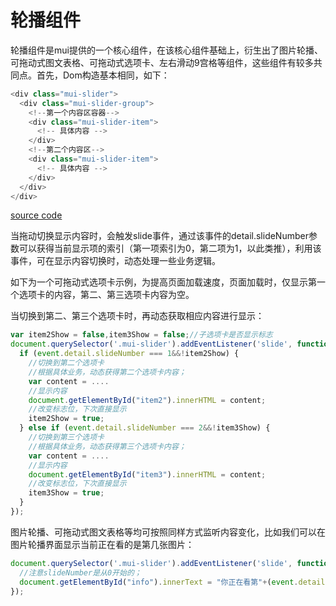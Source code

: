 # 轮播组件

轮播组件是mui提供的一个核心组件，在该核心组件基础上，衍生出了图片轮播、可拖动式图文表格、可拖动式选项卡、左右滑动9宫格等组件，这些组件有较多共同点。首先，Dom构造基本相同，如下：

```js
<div class="mui-slider">
  <div class="mui-slider-group">
    <!--第一个内容区容器-->
    <div class="mui-slider-item">
      <!-- 具体内容 -->
    </div>
    <!--第二个内容区-->
    <div class="mui-slider-item">
      <!-- 具体内容 -->
    </div>
  </div>
</div>
```
[source code](https://jsfiddle.net/badfl/49up0q4y/)


当拖动切换显示内容时，会触发slide事件，通过该事件的detail.slideNumber参数可以获得当前显示项的索引（第一项索引为0，第二项为1，以此类推），利用该事件，可在显示内容切换时，动态处理一些业务逻辑。

如下为一个可拖动式选项卡示例，为提高页面加载速度，页面加载时，仅显示第一个选项卡的内容，第二、第三选项卡内容为空。

当切换到第二、第三个选项卡时，再动态获取相应内容进行显示：

```js
var item2Show = false,item3Show = false;//子选项卡是否显示标志
document.querySelector('.mui-slider').addEventListener('slide', function(event) {
  if (event.detail.slideNumber === 1&&!item2Show) {
    //切换到第二个选项卡
    //根据具体业务，动态获得第二个选项卡内容；
    var content = ....
    //显示内容
    document.getElementById("item2").innerHTML = content;
    //改变标志位，下次直接显示
    item2Show = true;
  } else if (event.detail.slideNumber === 2&&!item3Show) {
    //切换到第三个选项卡
    //根据具体业务，动态获得第三个选项卡内容；
    var content = ....
    //显示内容
    document.getElementById("item3").innerHTML = content;
    //改变标志位，下次直接显示
    item3Show = true;
  }
});
```

图片轮播、可拖动式图文表格等均可按照同样方式监听内容变化，比如我们可以在图片轮播界面显示当前正在看的是第几张图片：

```js
document.querySelector('.mui-slider').addEventListener('slide', function(event) {
  //注意slideNumber是从0开始的；
  document.getElementById("info").innerText = "你正在看第"+(event.detail.slideNumber+1)+"张图片";
});
```




